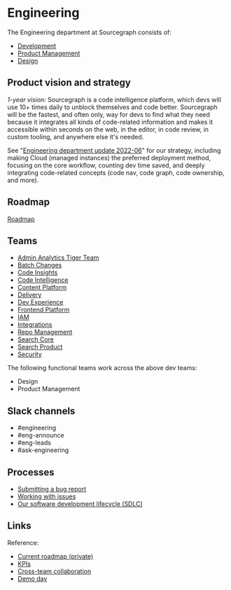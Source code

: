 # Engineering

The Engineering department at Sourcegraph consists of:

- [Development](dev/index.md)
- [Product Management](product/index.md)
- [Design](design/index.md)

## Product vision and strategy

_1-year vision:_ Sourcegraph is a code intelligence platform, which devs will use 10+ times daily to unblock themselves and code better. Sourcegraph will be the fastest, and often only, way for devs to find what they need because it integrates all kinds of code-related information and makes it accessible within seconds on the web, in the editor, in code review, in custom tooling, and anywhere else it's needed.

See "[Engineering department update 2022-06](https://docs.google.com/document/d/1YezFhbIsH8YHRLRdwZ-qUK1Z4aogM04_8IqxJpUX-nY/edit#)" for our strategy, including making Cloud (managed instances) the preferred deployment method, focusing on the core workflow, counting dev time saved, and deeply integrating code-related concepts (code nav, code graph, code ownership, and more).

## Roadmap

[Roadmap](https://docs.google.com/document/d/1ICtf7Hpt5opOngS9fe1T0ETX_MTMBiuPwVeKG9cAQX0/edit)

## Teams

- [Admin Analytics Tiger Team](teams/admin-analytics/index.md)
- [Batch Changes](teams/batch-changes/index.md)
- [Code Insights](teams/code-insights/index.md)
- [Code Intelligence](teams/code-intelligence/index.md)
- [Content Platform](teams/content-platform/index.md)
- [Delivery](teams/delivery/index.md)
- [Dev Experience](teams/dev-experience/index.md)
- [Frontend Platform](teams/frontend-platform/index.md)
- [IAM](teams/iam/index.md)
- [Integrations](teams/integrations/index.md)
- [Repo Management](teams/repo-management/index.md)
- [Search Core](teams/search/core.md)
- [Search Product](teams/search/product.md)
- [Security](../security/index.md)

The following functional teams work across the above dev teams:

- Design
- Product Management

## Slack channels

- #engineering
- #eng-announce
- #eng-leads
- #ask-engineering

## Processes

- [Submitting a bug report](submitting-a-bug-report.md)
- [Working with issues](working-with-issues.md)
- [Our software development lifecycle (SDLC)](sdlc.md)

## Links

Reference:

- [Current roadmap (private)](https://github.com/orgs/sourcegraph/projects/214/views/21)
- [KPIs](https://sourcegraph.looker.com/boards/20)
- [Cross-team collaboration](cross-team-collab.md)
- [Demo day](demo-day.md)
